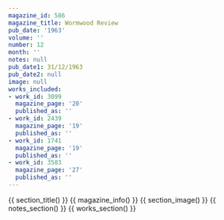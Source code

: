 ```yaml
---
magazine_id: 586
magazine_title: Wormwood Review
pub_date: '1963'
volume: ''
number: 12
month: ''
notes: null
pub_date1: 31/12/1963
pub_date2: null
image: null
works_included:
- work_id: 3099
  magazine_page: '20'
  published_as: ''
- work_id: 2439
  magazine_page: '19'
  published_as: ''
- work_id: 1741
  magazine_page: '19'
  published_as: ''
- work_id: 3583
  magazine_page: '27'
  published_as: ''
---
```


{{ section_title() }}
{{ magazine_info() }}
{{ section_image() }}
{{ notes_section() }}
{{ works_section() }}
